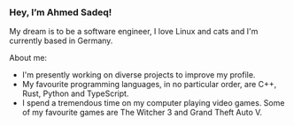 ### Hey, I’m Ahmed Sadeq!

My dream is to be a software engineer, I love Linux and cats and I'm currently based in Germany.

About me:
- I'm presently working on diverse projects to improve my profile.
- My favourite programming languages, in no particular order, are C++, Rust, Python and TypeScript.
- I spend a tremendous time on my computer playing video games. Some of my favourite games are The Witcher 3 and Grand Theft Auto V.

